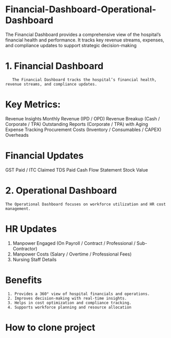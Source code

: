 # Financial-Dashboard-Operational-Dashboard
The Financial Dashboard provides a comprehensive view of the hospital’s financial health and performance. It tracks key revenue streams, expenses, and compliance updates to support strategic decision-making

# 1. Financial Dashboard
       The Financial Dashboard tracks the hospital’s financial health, revenue streams, and compliance updates.
# Key Metrics:
   Revenue Insights
   Monthly Revenue (IPD / OPD)
   Revenue Breakup (Cash / Corporate / TPA)
   Outstanding Reports (Corporate / TPA) with Aging
   Expense Tracking
   Procurement Costs (Inventory / Consumables / CAPEX)
   Overheads
   
# Financial Updates
   GST Paid / ITC Claimed
   TDS Paid
   Cash Flow Statement
   Stock Value
# 2. Operational Dashboard
    The Operational Dashboard focuses on workforce utilization and HR cost management.
    
# HR Updates
   1.  Manpower Engaged (On Payroll / Contract / Professional / Sub-Contractor)
   2. Manpower Costs (Salary / Overtime / Professional Fees)
   3.  Nursing Staff Details

# Benefits
     1. Provides a 360° view of hospital financials and operations.
     2. Improves decision-making with real-time insights.
     3. Helps in cost optimization and compliance tracking.
     4. Supports workforce planning and resource allocation



# How to clone project
